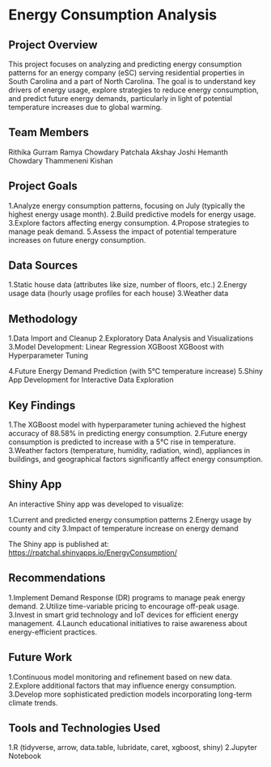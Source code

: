 # Energy Consumption Analysis

## Project Overview

This project focuses on analyzing and predicting energy consumption patterns for an energy company (eSC) serving residential properties in South Carolina and a part of North Carolina. The goal is to understand key drivers of energy usage, explore strategies to reduce energy consumption, and predict future energy demands, particularly in light of potential temperature increases due to global warming.

## Team Members

Rithika Gurram
Ramya Chowdary Patchala
Akshay Joshi
Hemanth Chowdary Thammeneni
Kishan


## Project Goals

  1.Analyze energy consumption patterns, focusing on July (typically the highest energy usage month).
  2.Build predictive models for energy usage.
  3.Explore factors affecting energy consumption.
  4.Propose strategies to manage peak demand.
  5.Assess the impact of potential temperature increases on future energy consumption.
  
## Data Sources

  1.Static house data (attributes like size, number of floors, etc.)
  2.Energy usage data (hourly usage profiles for each house)
  3.Weather data
  
## Methodology

1.Data Import and Cleanup
2.Exploratory Data Analysis and Visualizations
3.Model Development:
    Linear Regression
    XGBoost
    XGBoost with Hyperparameter Tuning
    
4.Future Energy Demand Prediction (with 5°C temperature increase)
5.Shiny App Development for Interactive Data Exploration

## Key Findings

  1.The XGBoost model with hyperparameter tuning achieved the highest accuracy of 88.58% in predicting energy consumption.
  2.Future energy consumption is predicted to increase with a 5°C rise in temperature.
  3.Weather factors (temperature, humidity, radiation, wind), appliances in buildings, and geographical factors significantly affect energy consumption.
  
## Shiny App

An interactive Shiny app was developed to visualize:

  1.Current and predicted energy consumption patterns
  2.Energy usage by county and city
  3.Impact of temperature increase on energy demand
  
The Shiny app is published at: https://rpatchal.shinyapps.io/EnergyConsumption/

## Recommendations

  1.Implement Demand Response (DR) programs to manage peak energy demand.
  2.Utilize time-variable pricing to encourage off-peak usage.
  3.Invest in smart grid technology and IoT devices for efficient energy management.
  4.Launch educational initiatives to raise awareness about energy-efficient practices.
  
## Future Work

  1.Continuous model monitoring and refinement based on new data.
  2.Explore additional factors that may influence energy consumption.
  3.Develop more sophisticated prediction models incorporating long-term climate trends.
  
## Tools and Technologies Used
  1.R (tidyverse, arrow, data.table, lubridate, caret, xgboost, shiny)
  2.Jupyter Notebook
